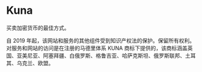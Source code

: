 # Kuna


买卖加密货币的最佳方式。

自 2019 年起，该网站和服务的其他组件受到知识产权法的保护。保留所有权利。 对服务和网站的访问是在注册的马德里体系 KUNA 商标下提供的，该商标涵盖英国、亚美尼亚、阿塞拜疆、白俄罗斯、格鲁吉亚、哈萨克斯坦、俄罗斯联邦、土耳其、乌克兰、欧盟。
